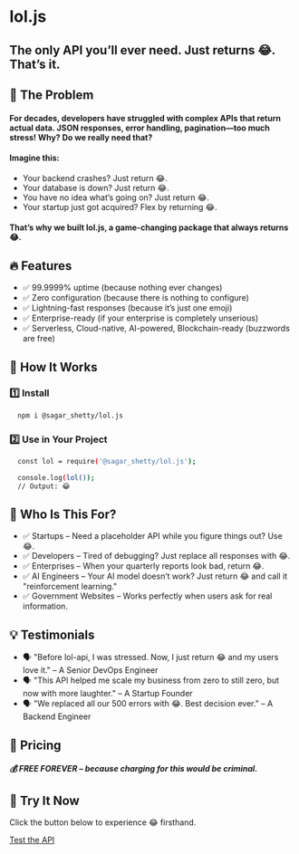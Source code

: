 # lol.js

## The only API you’ll ever need. Just returns 😂. That’s it.

## 🚀 The Problem

#### For decades, developers have struggled with complex APIs that return actual data. JSON responses, error handling, pagination—too much stress! Why? Do we really need that?

#### Imagine this:

-   Your backend crashes? Just return 😂.
-   Your database is down? Just return 😂.
-   You have no idea what’s going on? Just return 😂.
-   Your startup just got acquired? Flex by returning 😂.

#### That’s why we built lol.js, a game-changing package that always returns 😂.

## 🔥 Features

-   ✅ 99.9999% uptime (because nothing ever changes)
-   ✅ Zero configuration (because there is nothing to configure)
-   ✅ Lightning-fast responses (because it’s just one emoji)
-   ✅ Enterprise-ready (if your enterprise is completely unserious)
-   ✅ Serverless, Cloud-native, AI-powered, Blockchain-ready (buzzwords are free)

## 📌 How It Works

### 1️⃣ Install

```bash
  npm i @sagar_shetty/lol.js
```

### 2️⃣ Use in Your Project

```bash
  const lol = require('@sagar_shetty/lol.js');

  console.log(lol());
  // Output: 😂
```

## 🙌 Who Is This For?

-   ✅ Startups – Need a placeholder API while you figure things out? Use 😂.
-   ✅ Developers – Tired of debugging? Just replace all responses with 😂.
-   ✅ Enterprises – When your quarterly reports look bad, return 😂.
-   ✅ AI Engineers – Your AI model doesn’t work? Just return 😂 and call it "reinforcement learning."
-   ✅ Government Websites – Works perfectly when users ask for real information.

## 💡 Testimonials

-   🗣️ "Before lol-api, I was stressed. Now, I just return 😂 and my users love it." – A Senior DevOps Engineer
-   🗣️ "This API helped me scale my business from zero to still zero, but now with more laughter." – A Startup Founder
-   🗣️ "We replaced all our 500 errors with 😂. Best decision ever." – A Backend Engineer

## 🤝 Pricing

##### 💰 FREE FOREVER – because charging for this would be criminal.

## 🚀 Try It Now

Click the button below to experience 😂 firsthand.

[Test the API](https://twitter.com/)
